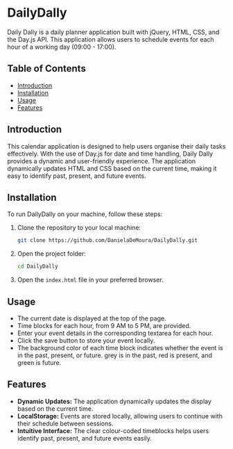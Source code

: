 # DailyDally

Daily Dally is a daily planner application built with jQuery, HTML, CSS, and the Day.js API. This application allows users to schedule events for each hour of a working day (09:00 - 17:00).

## Table of Contents
- [Introduction](#introduction)
- [Installation](#installation)
- [Usage](#usage)
- [Features](#features)


## Introduction

This calendar application is designed to help users organise their daily tasks effectively. With the use of Day.js for date and time handling, Daily Dally provides a dynamic and user-friendly experience. The application dynamically updates HTML and CSS based on the current time, making it easy to identify past, present, and future events.

## Installation

To run DailyDally on your machine, follow these steps:

1. Clone the repository to your local machine:
    ```bash
    git clone https://github.com/DanielaDeMoura/DailyDally.git
    ```

2. Open the project folder:
    ```bash
    cd DailyDally
    ```

3. Open the `index.html` file in your preferred browser.

## Usage

- The current date is  displayed at the top of the page.
- Time blocks for each hour, from 9 AM to 5 PM, are provided.
- Enter your event details in the corresponding textarea for each hour.
- Click the save button to store your event locally.
- The background color of each time block indicates whether the event is in the past, present, or future. grey is in the past, red is present, and green is future.

## Features

- **Dynamic Updates:** The application dynamically updates the display based on the current time.
- **LocalStorage:** Events are stored locally, allowing users to continue with their schedule between sessions.
- **Intuitive Interface:** The clear colour-coded timeblocks helps users identify past, present, and future events easily.


